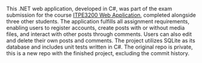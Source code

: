 This .NET web application, developed in C#, was part of the exam submission for the course <a href="https://student.oslomet.no/en/studier/-/studieinfo/emne/ITPE3200/2020/H%C3%98ST">ITPE3200 Web Application</a>, completed alongside three other students. The application fulfills all assignment requirements, enabling users to register accounts, create posts with or without media files, and interact with other posts through comments. Users can also edit and delete their own posts and comments. The project utilizes SQLite as its database and includes unit tests written in C#.
The original repo is private, this is a new repo with the finished project, excluding the commit history.

